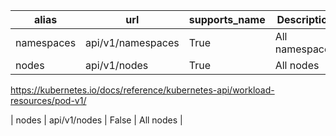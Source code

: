

| alias | url | supports_name | Description |
|---|---|---|---|
| namespaces | api/v1/namespaces  | True| All namespaces |
| nodes | api/v1/nodes  | True | All nodes |

https://kubernetes.io/docs/reference/kubernetes-api/workload-resources/pod-v1/

| nodes | api/v1/nodes  | False | All nodes |


